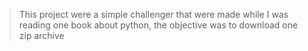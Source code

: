 > This project were a simple challenger that were made while I was reading one book 
> about python, the objective was to download one zip archive 